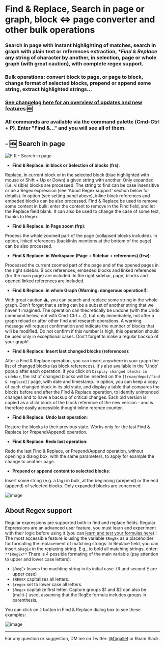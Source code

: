 # Find & Replace, Search in page or graph, block <=> page converter and other bulk operations
 
### **Search in page** with instant highlighting of matches, **search in graph** with plain text or references extraction, **Find & Replace* any string of character by another, in selection, page or whole graph (with great caution), with complete regex support.
### Bulk operations: convert block to page, or page to block, change format of selected blocks, prepend or append some string, extract highlighted strings...

### [See changelog here for an overview of updates and new features](https://github.com/fbgallet/roam-extension-find-replace/blob/main/CHANGELOG.md) 🆕

### All commands are available via the command palette (Cmd-Ctrl + P). Enter "Find &..." and you will see all of them.

## - 🆕 Search in page

![F R - Search in page](https://user-images.githubusercontent.com/74436347/202797471-b43fd997-a8f3-4896-af20-29948961a7ed.png)

- **Find & Replace: in block or Selection of blocks (frs)**:

Replace, in current block or in the selected block (blue highlighted with mouse or Shift + Up or Down) a given string with another. Only expanded (i.e. visible) blocks are processed. The string to find can be case insensitive or be a Regex expression (see 'About Regex support' section below for details). In option (see setting panel above), inline block references and embeded blocks can be also processed. Find & Replace be used to remove some content in bulk: enter the content to remove in the Find field, and let the Replace field blank. It can also be used to change the case of some text, thanks to Regex.

- **Find & Replace: in Page zoom (frp)**:

Process the whole zoomed part of the page (collapsed blocks included). In option, linked references (backlinks mentions at the bottom of the page) can be also processed.

- **Find & Replace: in Workspace (Page + Sidebar + references) (frw)**:

Processed the current zoomed part of the page and of the opened pages in the right sidebar. Block references, embeded blocks and linked references (for the main page) are included. In the right sidebar, page, blocks and opened linked references are included.

- **Find & Replace: in whole Graph (Warning: dangerous operation!)**:

With great caution ⚠️, you can search and replace some string in the whole graph. Don't forget that a string can be a subset of another string that we haven't imagined. The operation can theoretically be undone (with the Undo command below, not with Cmd-Ctrl + Z), but only immediately, not after a graph reload or after other find and research operations. A warning message will request confirmation and indicate the number of blocks that will be modified. Do not confirm if this number is high, this operation should be used only in exceptional cases. Don't forget to make a regular backup of your graph!

- **Find & Replace: Insert last changed blocks (references)**:

After a Find & Replace operation, you can insert anywhere in your graph the list of changed blocks (as block references). It's also available in the 'Undo' popup after each operation: if you click on `Display changed blocks in sidebar`, the list of changed blocks will be inserted on the `[[roam/depot/find & replace]]` page, with date and timestamp. In option, you can keep a copy of each changed block in its old state, and display a table that compares the blocks before and after the Find & Replace operation, to identify unintended changes and to have a backup of critical changes. Each old version is copied as a child block of the block reference of the new version - and is therefore easily accessible thought inline rerence counter.

- **Find & Replace: Undo last operation**:

Restore the blocks to their previous state. Works only for the last Find & Replace (or Prepend/Append) operation.

- **Find & Replace: Redo last operation**:

Redo the last Find & Replace, or Prepend/Append operation, without opening a dialog box, with the same parameters, to apply for example the change to another page.

- **Prepend or append content to selected blocks**:

Insert some string (e.g. a tag) in bulk, at the beginning (prepend) or the end (append) of selected blocks. Only expanded blocks are concerned.

![image](https://user-images.githubusercontent.com/74436347/185461724-c32adb75-86cf-46c8-9335-f2c218d6d587.png)


## About Regex support
Regular expressions are supported both in find and replace fields. Regular Expressions are an advanced user feature, you must learn and experiment with their logic before using it (you can [learn and test your formulas here](https://regexr.com/)) !
The most accessible feature is using the variable `$RegEx` as a placeholder for formating the replacement of matching strings:
In Replace field, you can insert `$RegEx` in the replacing string. E.g., to bold all matching strings, enter: `**$RegEx**`
There is 4 possible formating of the main variable (pay attention to upper and lower case letters):

- `$RegEx` leaves the machting string in its initial case. (R and second E are upper case)
- `$REGEX` capitalizes all letters.
- `$regex` set to lower case all letters.
- `$Regex` capitalize first letter.
Capture groups $1 and $2 can also be (multi-) used, assuming that the RegEx formula includes groups in parenthesis.

You can click on `?` button in Find & Replace dialog box to see these examples: 

![image](https://user-images.githubusercontent.com/74436347/185465543-71646344-4d07-4ed4-90bf-02b17bcbf419.png)


---

For any question or suggestion, DM me on Twitter: [@fbgallet](https://twitter.com/fbgallet) or Roam Slack.
